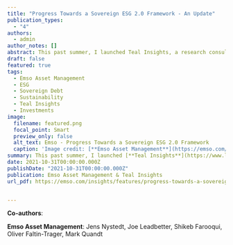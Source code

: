 ```yaml
---
title: "Progress Towards a Sovereign ESG 2.0 Framework - An Update"
publication_types:
  - "4"
authors:
  - admin
author_notes: []
abstract: This past summer, I launched Teal Insights, a research consulting firm focusing on emerging markets, sovereign debt, and sustainability. It has been a pleasure working with the Emso Asset Management team to assess and continue to enhance their approach to Sovereign ESG in emerging markets. This publication benchmarked their approach to Sovereign ESG against best practices I helped formulate at the World Bank. It also outlined areas for growth going forward.   
draft: false
featured: true
tags:
  - Emso Asset Management
  - ESG
  - Sovereign Debt
  - Sustainability
  - Teal Insights
  - Investments
image:
  filename: featured.png
  focal_point: Smart
  preview_only: false
  alt_text: Emso - Progress Towards a Sovereign ESG 2.0 Framework
  caption: 'Image credit: [**Emso Asset Management**](https://emso.com/)'
summary: This past summer, I launched [**Teal Insights**](https://www.linkedin.com/company/teal-insights/?viewAsMember=true), a research consulting firm focusing on emerging markets, sovereign debt, and sustainability. It has been a pleasure working with the [**Emso Asset Management**](https://emso.com/) team to assess and continue to enhance their approach to Sovereign ESG in emerging markets. This publication benchmarked their approach to Sovereign ESG against best practices I helped formulate at the World Bank. It also outlined areas for growth going forward. Teal Insights is working with Emso Asset Management on an ongoing basis on projects related to sustainable finance in emerging markets sovereign fixed income.  The partnership aims to cut through the wishful thinking and hype that currently dominate discussions of ESG to provide reality-based insights and investment practices.
date: 2021-10-31T00:00:00.000Z
publishDate: "2021-10-31T00:00:00.000Z"
publication: Emso Asset Management & Teal Insights
url_pdf: https://emso.com/insights/features/progress-towards-a-sovereign-esg-20-framework-1LJLEBKz56qsVg5meM7f3F


---
```


**Co-authors**: 

**Emso Asset Management**: Jens Nystedt, Joe Leadbetter, Shikeb Farooqui, Oliver Faltin-Trager, Mark Quandt
